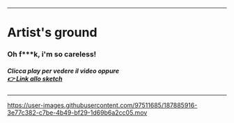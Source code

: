 ----

# Artist's ground

### Oh f***k, i'm so careless!
##### Clicca play per vedere il video oppure <br>[👉 Link allo sketch](https://editor.p5js.org/micheletunzi/sketches/pIT9O36g7) 

----


https://user-images.githubusercontent.com/97511685/187885916-3e77c382-c7be-4b49-bf29-1d69b6a2cc05.mov









